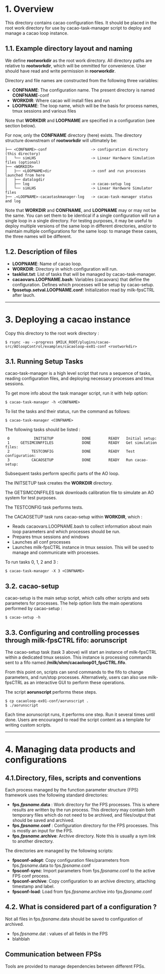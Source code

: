 # 1. Overview

This directory contains cacao configuration files. It should be placed in the root work directory for use by cacao-task-manager script to deploy and manage a cacao loop instance.

## 1.1. Example directory layout and naming

We define **rootworkdir** as the root work directory. All directory paths are relative to **rootworkdir**, which will be ommitted for convenience. User should have read and write permission in **roorworkdir**.

Directory and file names are constructed from the following three variables:

- **CONFNAME**: The configuration name. The present directory is named **CONFNAME**-conf
- **WORKDIR**: Where cacao will install files and run
- **LOOPNAME**: The loop name, which will be the basis for process names, tmux sessions and various files

Note that **WORKDIR** and **LOOPNAME** are specified in a configuration (see section below).

For now, only the **CONFNAME** directory (here) exists. The directory structure downstream of **rootworkdir** will ultimately be:

~~~
├── <CONFNAME>-conf                    -> configuration directory (this directory)
│   └── simLHS                         -> Linear Hardware Simulation files (optional)
├── <WORKDIR>
│   ├── <LOOPNAME>dir                  -> conf and run processes launched from here
│   ├── datalogdir
│   ├── log                            -> cacao-setup log
│   └── simLHS                         -> Linear Hardware Simulator files
├── .<LOOPNAME>-cacaotaskmanager-log   -> cacao-task-manager status and log

~~~

Note that **WORKDIR** and **CONFNAME**, and **LOOPNAME** may or may not be the same. You can set them to be identical if a single configuration will run a single loop in a single directory. For testing purposes, it may be useful to deploy multiple versions of the same loop in different directories, and/or to maintain multiple configurations for the same loop: to manage these cases, the three names will be different.


## 1.2. Description of files

- **LOOPNAME**: Name of cacao loop.
- **WORKDIR**: Directory in which configuration will run.
- **tasklist.txt**: List of tasks that will be managed by cacao-task-manager.
- **cacaovars.LOOPNAME.bash**: Variables (cacaovars) that define the configuration. Defines which processes will be setup by cacao-setup.
- **fpssetup.setval.LOOPNAME.conf**: Initialization read by milk-fpsCTRL after lauch.

---

# 3. Deploying a cacao instance


Copy this directory to the root work directory :

    $ rsync -au --progress $MILK_ROOT/plugins/cacao-src/AOloopControl/examples/cacaoloop-ex01-conf <rootworkdir>


## 3.1. Running Setup Tasks

cacao-task-manager is a high level script that runs a sequence of tasks, reading configuration files, and deploying necessary processes and tmux sessions.

To get more info about the task manager script, run it with help option:

    $ cacao-task-manager -h <CONFNAME>


To list the tasks and their status, run the command as follows:

    $ cacao-task-manager <CONFNAME>

The following tasks should be listed :

~~~
 0           INITSETUP             DONE        READY   Initial setup:
 1     GETSIMCONFFILES             DONE        READY   Get simulation files:
 2          TESTCONFIG             DONE        READY   Test configuration:
 3          CACAOSETUP             DONE        READY   Run cacao-setup:
~~~
Subsequent tasks perform specific parts of the AO loop.

The INITSETUP task creates the **WORKDIR** directory.

The GETSIMCONFFILES task downloads calibration file to simulate an AO system for test purposes.

The TESTCONFIG task performs tests.

The CACAOSETUP task runs cacao-setup within **WORKDIR**, which :

- Reads cacaovars.LOOPNAME.bash to collect information about main loop parameters and which processes should be run.
- Prepares tmux sessions and windows
- Launches all conf processes
- Launches milk-fpsCTRL instance in tmux session. This will be used to manage and communicate with processes.


To run tasks 0, 1, 2 and 3 :

    $ cacao-task-manager -X 3 <CONFNAME>


## 3.2. cacao-setup

cacao-setup is the main setup script, which calls other scripts and sets parameters for processes. The help option lists the main operations performed by cacao-setup :

    $ cacao-setup -h


## 3.3. Configuring and controlling processes through milk-fpsCTRL fifo: aorunscript

The cacao-setup task (task 3 above) will start an instance of milk-fpsCTRL within a dedicated tmux session. This instance is processing commands sent to a fifo named **/milk/shm/cacaoloop01_fpsCTRL.fifo**.

From this point on, scripts can send commands to the fifo to change parameters, and run/stop processes. Alternatively, users can also use milk-fpsCTRL as an interactive GUI to perform these operations.

The script **aorunscript** performs these steps.

    $ cp cacaoloop-ex01-conf/aorunscript .
    $ ./aorunscript

Each time aorunscript runs, it performs one step. Run it several times until done. Users are encouraged to read the script content as a template for writing custom scripts.



---

# 4. Managing data products and configurations


## 4.1.Directory, files, scripts and conventions

Each process managed by the function parameter structure (FPS) framework uses the following standard directories:

- **fps._fpsname_.data** : Work directory for the FPS processes. This is where results are written by the run process. This directory may contain both temporary files which do not need to be archived, and files/output that should be saved and archived.
- **fps._fpsname_.conf** : Configuration directory for the FPS processes. This is mostly an input for the FPS.
- **fps._fpsname_.archive**: Archive directory. Note this is usually a sym link to another directory.

The directories are managed by the following scripts:

- **fpsconf-adopt**: Copy configuration files/parameters from fps._fpsname_.data to fps._fpsname_.conf
- **fpsconf-sync**: Import parameters from fps._fpsname_.conf to the active FPS conf process.
- **fpsconf-archive**: Copy configuration to an archive directory, attaching timestamp and label.
- **fpsconf-load**: Load from fps._fpsname_.archive into fps._fpsname_.conf


## 4.2. What is considered part of a configuration ?

Not all files in fps._fpsname_.data should be saved to configuration of archived.

- fps._fpsname_.dat : values of all fields in the FPS
- blahblah


## Communication between FPSs

Tools are provided to manage dependencies between different FPSs.
